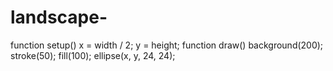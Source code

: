 # landscape-
function setup()
x = width / 2;
  y = height;
  function draw() 
  background(200);
    stroke(50);
  fill(100);
  ellipse(x, y, 24, 24);
  
